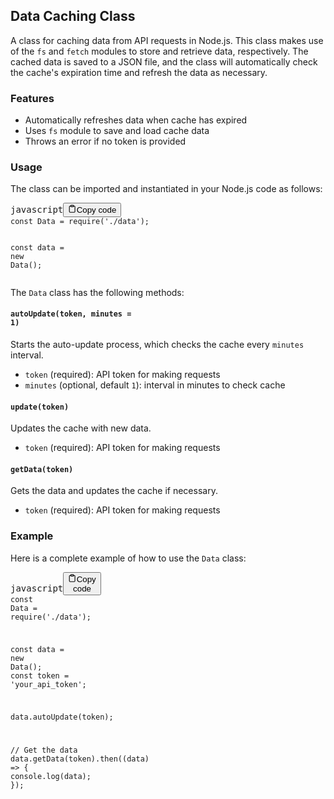 <div class="markdown prose w-full break-words dark:prose-invert dark"><h2>Data Caching Class</h2><p>A class for caching data from API requests in Node.js. This class makes use of the <code>fs</code> and <code>fetch</code> modules to store and retrieve data, respectively. The cached data is saved to a JSON file, and the class will automatically check the cache's expiration time and refresh the data as necessary.</p><h3>Features</h3><ul><li>Automatically refreshes data when cache has expired</li><li>Uses <code>fs</code> module to save and load cache data</li><li>Throws an error if no token is provided</li></ul><h3>Usage</h3><p>The class can be imported and instantiated in your Node.js code as follows:</p><pre><div class="bg-black mb-4 rounded-md"><div class="flex items-center relative text-gray-200 bg-gray-800 px-4 py-2 text-xs font-sans"><span class="">javascript</span><button class="flex ml-auto gap-2"><svg stroke="currentColor" fill="none" stroke-width="2" viewBox="0 0 24 24" stroke-linecap="round" stroke-linejoin="round" class="h-4 w-4" height="1em" width="1em" xmlns="http://www.w3.org/2000/svg"><path d="M16 4h2a2 2 0 0 1 2 2v14a2 2 0 0 1-2 2H6a2 2 0 0 1-2-2V6a2 2 0 0 1 2-2h2"></path><rect x="8" y="2" width="8" height="4" rx="1" ry="1"></rect></svg>Copy code</button></div><div class="p-4 overflow-y-auto"><code class="!whitespace-pre hljs language-javascript"><span class="hljs-keyword">const</span> <span class="hljs-title class_">Data</span> = <span class="hljs-built_in">require</span>(<span class="hljs-string">'./data'</span>);

<span class="hljs-keyword">const</span> data = <span class="hljs-keyword">new</span> <span class="hljs-title class_">Data</span>();
</code></div></div></pre><p>The <code>Data</code> class has the following methods:</p><h4><code>autoUpdate(token, minutes = 1)</code></h4><p>Starts the auto-update process, which checks the cache every <code>minutes</code> interval.</p><ul><li><code>token</code> (required): API token for making requests</li><li><code>minutes</code> (optional, default <code>1</code>): interval in minutes to check cache</li></ul><h4><code>update(token)</code></h4><p>Updates the cache with new data.</p><ul><li><code>token</code> (required): API token for making requests</li></ul><h4><code>getData(token)</code></h4><p>Gets the data and updates the cache if necessary.</p><ul><li><code>token</code> (required): API token for making requests</li></ul><h3>Example</h3><p>Here is a complete example of how to use the <code>Data</code> class:</p><pre><div class="bg-black mb-4 rounded-md"><div class="flex items-center relative text-gray-200 bg-gray-800 px-4 py-2 text-xs font-sans"><span class="">javascript</span><button class="flex ml-auto gap-2"><svg stroke="currentColor" fill="none" stroke-width="2" viewBox="0 0 24 24" stroke-linecap="round" stroke-linejoin="round" class="h-4 w-4" height="1em" width="1em" xmlns="http://www.w3.org/2000/svg"><path d="M16 4h2a2 2 0 0 1 2 2v14a2 2 0 0 1-2 2H6a2 2 0 0 1-2-2V6a2 2 0 0 1 2-2h2"></path><rect x="8" y="2" width="8" height="4" rx="1" ry="1"></rect></svg>Copy code</button></div><div class="p-4 overflow-y-auto"><code class="!whitespace-pre hljs language-javascript"><span class="hljs-keyword">const</span> <span class="hljs-title class_">Data</span> = <span class="hljs-built_in">require</span>(<span class="hljs-string">'./data'</span>);

<span class="hljs-keyword">const</span> data = <span class="hljs-keyword">new</span> <span class="hljs-title class_">Data</span>();
<span class="hljs-keyword">const</span> token = <span class="hljs-string">'your_api_token'</span>;

data.<span class="hljs-title function_">autoUpdate</span>(token);

<span class="hljs-comment">// Get the data</span>
data.<span class="hljs-title function_">getData</span>(token).<span class="hljs-title function_">then</span>(<span class="hljs-function">(<span class="hljs-params">data</span>) =&gt;</span> {
    <span class="hljs-variable language_">console</span>.<span class="hljs-title function_">log</span>(data);
});
</code></div></div></pre></div>
